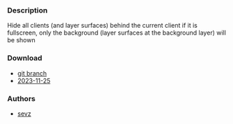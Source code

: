 ### Description
Hide all clients (and layer surfaces) behind the current client if it is fullscreen, only the background  (layer surfaces at the background layer) will be shown

### Download
- [git branch](https://codeberg.org/sevz/dwl/src/branch/hide-behind-fullscreen)
- [2023-11-25](https://codeberg.org/dwl/dwl-patches/raw/branch/main/patches/hide-behind-fullscreen/hide-behind-fullscreen.patch)

### Authors
- [sevz](https://codeberg.org/sevz)
